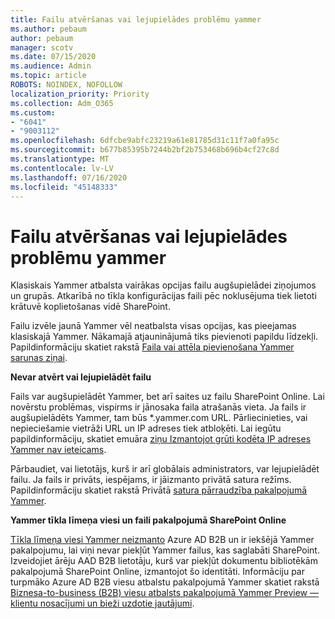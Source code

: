 ```yaml
---
title: Failu atvēršanas vai lejupielādes problēmu yammer
ms.author: pebaum
author: pebaum
manager: scotv
ms.date: 07/15/2020
ms.audience: Admin
ms.topic: article
ROBOTS: NOINDEX, NOFOLLOW
localization_priority: Priority
ms.collection: Adm_O365
ms.custom:
- "6041"
- "9003112"
ms.openlocfilehash: 6dfcbe9abfc23219a61e81785d31c11f7a0fa95c
ms.sourcegitcommit: b677b85395b7244b2bf2b753468b696b4cf27c8d
ms.translationtype: MT
ms.contentlocale: lv-LV
ms.lasthandoff: 07/16/2020
ms.locfileid: "45148333"
---
```

# <a name="issue-opening-or-downloading-files-in-yammer"></a>Failu atvēršanas vai lejupielādes problēmu yammer

Klasiskais Yammer atbalsta vairākas opcijas failu augšupielādei ziņojumos un grupās. Atkarībā no tīkla konfigurācijas faili pēc noklusējuma tiek lietoti krātuvē koplietošanas vidē SharePoint.

Failu izvēle jaunā Yammer vēl neatbalsta visas opcijas, kas pieejamas klasiskajā Yammer. Nākamajā atjauninājumā tiks pievienoti papildu līdzekļi. Papildinformāciju skatiet rakstā [Faila vai attēla pievienošana Yammer sarunas ziņai](https://support.microsoft.com/office/attach-a-file-or-image-to-a-yammer-conversation-post-8d2d17f7-8f37-4535-961e-518d751be7e8).

**Nevar atvērt vai lejupielādēt failu**  

Fails var augšupielādēt Yammer, bet arī saites uz failu SharePoint Online. Lai novērstu problēmas, vispirms ir jānosaka faila atrašanās vieta. Ja fails ir augšupielādēts Yammer, tam būs *.yammer.com URL. Pārliecinieties, vai nepieciešamie vietrāži URL un IP adreses tiek atbloķēti. Lai iegūtu papildinformāciju, skatiet emuāra [ziņu Izmantojot grūti kodēta IP adreses Yammer nav ieteicams](https://techcommunity.microsoft.com/t5/yammer-blog/using-hard-coded-ip-addresses-for-yammer-is-not-recommended/ba-p/276592).

Pārbaudiet, vai lietotājs, kurš ir arī globālais administrators, var lejupielādēt failu. Ja fails ir privāts, iespējams, ir jāizmanto privātā satura režīms. Papildinformāciju skatiet rakstā Privātā [satura pārraudzība pakalpojumā Yammer](https://docs.microsoft.com/yammer/manage-security-and-compliance/monitor-private-content).  

**Yammer tīkla līmeņa viesi un faili pakalpojumā SharePoint Online**  

[Tīkla līmeņa viesi Yammer neizmanto](https://docs.microsoft.com/yammer/manage-yammer-users/add-block-or-remove-users#invite-guests) Azure AD B2B un ir iekšējā Yammer pakalpojumu, lai viņi nevar piekļūt Yammer failus, kas saglabāti SharePoint. Izveidojiet ārēju AAD B2B lietotāju, kurš var piekļūt dokumentu bibliotēkām pakalpojumā SharePoint Online, izmantojot šo identitāti. Informāciju par turpmāko Azure AD B2B viesu atbalstu pakalpojumā Yammer skatiet rakstā [Biznesa-to-business (B2B) viesu atbalsts pakalpojumā Yammer Preview — klientu nosacījumi un bieži uzdotie jautājumi](https://docs.microsoft.com/yammer/get-started-with-yammer/azure-ad-b2b-guests-yammer).